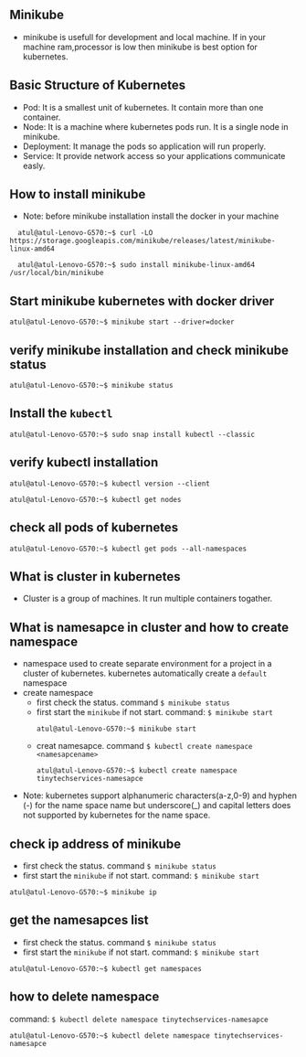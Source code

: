 ## Minikube 
- minikube is usefull for development and local machine. If in your machine ram,processor is low then minikube is best option for kubernetes.

## Basic Structure of Kubernetes
- Pod: It is a smallest unit of kubernetes. It contain more than one container.
- Node: It is a machine where kubernetes pods run. It is a single node in minikube.
- Deployment: It manage the pods so application will run properly.
- Service: It provide network access so your applications communicate easly.

## How to install minikube
- Note: before minikube installation install the docker in your machine
```
  atul@atul-Lenovo-G570:~$ curl -LO https://storage.googleapis.com/minikube/releases/latest/minikube-linux-amd64
```

```
  atul@atul-Lenovo-G570:~$ sudo install minikube-linux-amd64 /usr/local/bin/minikube
```

## Start minikube kubernetes with docker driver
```
atul@atul-Lenovo-G570:~$ minikube start --driver=docker

```
## verify minikube installation and check minikube status
```
atul@atul-Lenovo-G570:~$ minikube status
```

## Install the `kubectl`
```
atul@atul-Lenovo-G570:~$ sudo snap install kubectl --classic
```

## verify kubectl installation
```
atul@atul-Lenovo-G570:~$ kubectl version --client
```

```
atul@atul-Lenovo-G570:~$ kubectl get nodes
```

## check all pods of kubernetes
```
atul@atul-Lenovo-G570:~$ kubectl get pods --all-namespaces

```

## What is cluster in kubernetes
- Cluster is a group of machines. It run multiple containers togather.

## What is namesapce in cluster and how to create namespace
- namespace used to create separate environment for a project in a cluster of kubernetes. kubernetes automatically create a `default` namespace
- create namespace
  - first check the status. command `$ minikube status`
  - first start the `minikube` if not start. command: `$ minikube start`
    ```
    atul@atul-Lenovo-G570:~$ minikube start
    ```
  - creat namesapce. command `$ kubectl create namespace <namesapcename>`
    ```
    atul@atul-Lenovo-G570:~$ kubectl create namespace tinytechservices-namesapce
    ```
- Note: kubernetes support alphanumeric characters(a-z,0-9) and hyphen (-) for the name space name but underscore(_) and capital letters does not supported by kubernetes for the name space.

## check ip address of minikube
- first check the status. command `$ minikube status`
- first start the `minikube` if not start. command: `$ minikube start`
```
atul@atul-Lenovo-G570:~$ minikube ip
```

## get the namesapces list
- first check the status. command `$ minikube status`
- first start the `minikube` if not start. command: `$ minikube start`
```
atul@atul-Lenovo-G570:~$ kubectl get namespaces
```

## how to delete namespace
command: `$ kubectl delete namespace tinytechservices-namesapce`
```
atul@atul-Lenovo-G570:~$ kubectl delete namespace tinytechservices-namesapce
```
